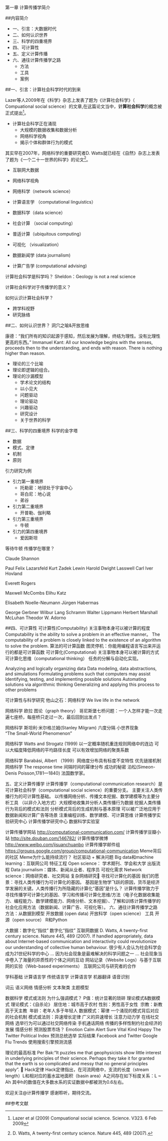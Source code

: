 第一章 计算传播学简介


##内容简介

* 一、引言：大数据时代
* 二、如何认识世界
* 三、科学的四重境界
* 四、可计算性
* 五、定义计算传播
* 六、通往计算传播学之路
    - 方法
    - 工具
    - 案例


##一、引言：计算社会科学时代的到来

Lazer等人2009年在《科学》杂志上发表了题为《计算社会科学》（ Compuational social science）的文章,在这篇论文当中，**计算社会科学**的概念被正式提出[^1]。

- 计算社会科学正在涌现
    - 大规模的数据收集和数据分析
    - 网络科学视角
    - 揭示个体和群体行为的模式

其实早在2007年，网络科学的重要研究者D. Watts就已经在《自然》杂志上发表了题为《一个二十一世界的科学》的论文[^2]。




- 互联网大数据
- 网络科学视角

- 网络科学（network science）
- 计算语言学 （computational linguistics）
- 数据科学（data science）

- 社会计算 （social computing）
- 普适计算（ubiquitous computing）

- 可视化 （visualization）

- 数据新闻学 (data journalism)
- 计算广告学 (computational advising)

	
计算社会科学是科学吗？
Sheldon：Geology is not a real science

计算社会科学对于传播学的意义？

如何认识计算社会科学？
- 跨学科视野
- 研究脉络

##二、如何认识世界？
洞穴之喻&开放思维

康德：“我们所有的知识起源于感知，然后发展为理解，终结为理性。没有比理性更高的东西。”
Immanuel Kant: All our knowledge begins with the senses, proceeds then to the understanding, and ends with reason. There is nothing higher than reason.

- 理论的三个比喻
- 理论即逻辑的组合。
- 理论的沙漏模型
    - 学术论文的结构
    - 以小见大
    - 问题驱动
    - 理论驱动
    - 兴趣驱动
    - 研究设计
    - 关于世界的科学
    
##三、科学的四重境界
科学的金字塔
- 数据
- 模式、定律
- 机制
- 原则

引力研究为例
- 引力第一重境界
    - 托勒密：地球处于宇宙中心
    - 哥白尼：地心说
    - 弟谷
- 引力第二重境界
    - 开普勒、伽利略
- 引力第三重境界
    - 牛顿
- 引力的第四重境界
    - 爱因斯坦

等待牛顿
传播学在哪里？


Claude Shannon 

Paul Felix Lazarsfeld 
Kurt Zadek Lewin 
Harold Dwight Lasswell 
Carl Iver Hovland 

  
Everett Rogers 

Maxwell McCombs
Elihu Katz

Elisabeth Noelle-Neumann 
Jürgen Habermas 

George Gerbner
Wilbur Lang Schramm 
Walter Lippmann
Herbert Marshall McLuhan
Theodor W. Adorno

##四、可计算性
可计算性(Computability)
关注事物本身可以被计算的程度
Computability is the ability to solve a problem in an effective manner。
The computability of a problem is closely linked to the existence of an algorithm to solve the problem.
算法的可计算函数
图灵停机：你能用编程语言写出来并运行的都是可计算函数
可计算化(Computational)
关注事物本身可以被计算的方式
可计算化思维（computational thinking）
任务的分解与自动化实现。

Analyzing and logically organizing data
Data modeling, data abstractions, and simulations
Formulating problems such that computers may assist
Identifying, testing, and implementing possible solutions
Automating solutions via algorithmic thinking
Generalizing and applying this process to other problems

可计算性与科学研究
他山之石：网络科学
We live life in the network

网络科学
欧拉
图论（graph theory）
哥尼斯堡七桥问题：一个人怎样才能一次走遍七座桥，每座桥只走过一次，最后回到出发点？

网络科学
斯坦利·米尔格兰姆(Stanley Milgram)
六度分隔
小世界现象
         “The Small-World Phenomenon”

网络科学
Watts and Strogatz (1999)
以一定概率随机重连规则网络中的连边
可以大幅度降低网络的平均路径长度
可以有效增加网络的聚类系数

网络科学
Barabási, Albert （1999）网络度分布具有标度不变特性
优先链接机制
网络科学
The response time
间隔时间的幂律分布
成功的秘密
泊松(Simeon-Denis Poisson,1781—1840)
法国数学家。

五、定义计算传播学
计算传播学（computational communication research）是可计算社会科学（computational social science）的重要分支。
主要关注人类传播行为的可计算性基础。
以传播网络分析、传播文本挖掘、数学建模等为主要分析工具
（以非介入地方式）大规模地收集并分析人类传播行为数据
挖掘人类传播行为背后的模式和法则
分析模式背后的生成机制与基本原理
可以被广泛地应用于数据新闻和计算广告等场景
注重编程训练、数学建模、可计算思维
计算传播学实验研究中心
计算传播学研究中心
数据科学实验室


计算传播学网站
http://computational-communication.com/
计算传播学豆瓣小站
http://site.douban.com/146782/
计算传播学微博
http://www.weibo.com/jisuanchuanbo
计算传播学邮件组
https://groups.google.com/group/computational-communication
Meme背后的社区
Meme为什么能持续流行？
社区驱动 + 解决问题
Big data和machine learning：互联网公司
特征工程
Open science： 学术期刊、学会和大学
出版流程
Data journalism：媒体、新闻从业者、程序员
可视化需求
Network science：网络研究者、社交网站
复杂网络研究
寻找可计算化的基因
我们的愿景：寻找人类传播行为可计算化的基因。
基因是生物学飞跃的原因，货币是经济学发展的关键。人类传播行为所隐藏的计算化“基因”是什么？
计算传播学致力于寻找传播学可计算化的基因、学习和传播可计算化思维/方法（电子化数据收集能力、编程能力、数学建模能力、网络分析、文本挖掘）、了解和训练计算传播学的社会化应用方法（数据新闻、计算广告、可视化等）。
六、通往计算传播学之路
方法：从数据到模型
开放数据 (open data)
开放科学（open science）
工具
开源（open source）
R和Python


大数据：数字化“指纹”
数字化“指纹”
互联网数据
D. Watts, A twenty-first century science. Nature 445, 489 (2007).
If handled appropriately, data about Internet-based communication and interactivity could revolutionize our understanding of collective human behaviour.
很少有人会认为社会科学会成为21世纪科学的中心
… 因为社会现象是最难解决的科学问题之一
… 社会现象当中卷入了海量的异质性的个体之间的互动
网站记录（Website Logs）与基于互联网的实验（Web-based experiments）
互联网公司与研究者的合作

学科基础
计算语言学
传统语言学
计算语言学
机器翻译
语音识别

词云
语义网络
情感分析
文本聚类
主题模型

数据科学
模式或法则
为什么强调模式？
P值：统计显著的琐碎
理论模式&数据模式
理论模式：《自杀论》
居住地：城市高于农村
性别：男性高于女性 
宗教：新教高于天主教 
年龄：老年人多于年轻人
数据模式：幂律
一个涌现的模式背后对应的社会机制
模式或法则：异速增长定律
广义的异速增长
注意力动力学
在线社交网络
选举行为可以通过社交网络传染
手机通话网络
传播的多样性制约社会经济的发展
情感分析
预测股票市场？
Emotion
Calm
Alert
Sure
Vital
Kind
Happy
The Twitter Political Index
预测总统选举
实际结果
Facebook and Twitter
Google Flu Trends
使用搜索引擎预测流感

理论的最高标准
Per Bak:“It puzzles me that geophysicists show little interest in underlying principles of their science. Perhaps they take it for granted that the earth is so complicated and messy that no general principles apply”. 
Hack定律
Hack定律指出，在河流网络中，支流的长度（stream length）L和相对应的蓄水盆地面积（basin area）A之间存在如下标度关系：L ~ Ah
其中h的数值在大多数水系的实证数据中都被测为0.6左右。


	
欢迎关注@计算传播学
感谢聆听，期待交流。

##参考文献
[^1]: Lazer et al (2009) Compuational social science. Science. V323. 6 Feb 2009

[^2]: D. Watts, A twenty-first century science. Nature 445, 489 (2007).